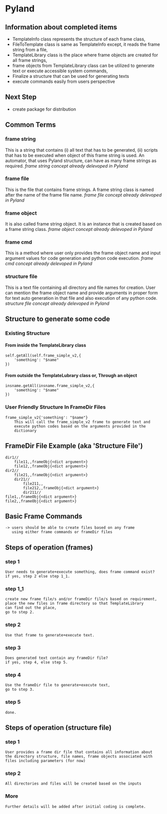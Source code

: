 # Pyland

## Information about completed items
* TemplateInfo class represents the structure of each frame class,
* FileToTemplate class is same as TemplateInfo except, it reads the frame string from a file,
* TemplateLibrary class is the place where frame objects are created for all frame strings,
* frame objects from TemplateLibrary class can be utilized to generate text or execute accessible system commands,
* Finalize a structure that can be used for generating texts
* execute commands easily from users perspective

## Next Step
* create package for distribution


## Common Terms

### frame string
This is a string that contains (i) all text that has to be generated, (ii) scripts that
has to be executed when object of this frame string is used.
An automator, that uses Pyland structure, can have as many frame strings as required.
*frame string concept already delevoped in Pyland*

### frame file
This is the file that contains frame strings. A frame string class is named after the
name of the frame file name.
*frame file concept already delevoped in Pyland*

### frame object
It is also called frame string object. It is an instance that is created based on a 
frame string class.
*frame object concept already delevoped in Pyland*

### frame cmd
This is a method where user only provides the frame object name and input argument
values for code generation and python code execution.
*frame cmd concept already delevoped in Pyland*

### structure file
This is a text file containing all directory and file names for creation.
User can mention the frame object name and provide arguments in proper form
for text auto generation in that file and also execution of any python code.
*structure file concept already delevoped in Pyland*

## Structure to generate some code

### Existing Structure

#### From inside the TemplateLibrary class
    self.getAll(self.frame_simple_v2,{
        'something': "$name"
    })

#### From outside the TemplateLubrary class or, Through an object
    insname.getAll(insname.frame_simple_v2,{
        'something': "$name"
    })


### User Friendly Structure In FrameDir Files
    frame_simple_v2{'something': "$name"}
        This will call the frame_simple_v2 frame to generate text and 
        execute python codes based on the arguments provided in the 
        dictionary
    


## FrameDir File Example (aka 'Structure File')

    dir1//
        file11,,frameObj{<dict argument>}
        file12,,frameObj{<dict argument>}
    dir2//
        file21,,frameObj{<dict argument>}
        dir21//
            file211,,
            file212,,frameObj{<dict argument>}
            dir211//
    file1,,frameObj{<dict argument>}
    file2,,frameObj{<dict argument>}


## Basic Frame Commands

    -> users should be able to create files based on any frame
       using either frame commands or frameDir files


## Steps of operation (frames)

### step 1
    User needs to generate+execute something, does frame command exist?
    if yes, step 2 else step 1_1.

### step 1_1
    create new frame file/s and/or frameDir file/s based on requirement,
    place the new files in frame directory so that TemplateLibrary
    can find out the place,
    go to step 2.

### step 2
    Use that frame to generate+execute text.

### step 3
    Does generated text contain any frameDir file?
    if yes, step 4, else step 5.

### step 4
    Use the frameDir file to generate+execute text,
    go to step 3.

### step 5
    done.
    

## Steps of operation (structure file)

### step 1
    User provides a frame dir file that contains all information about
    the directory structure, file names, frame objects associated with
    files including parameters (for now)
    
### step 2
    All directories and files will be created based on the inputs
    
### More
    Further details will be added after initial coding is complete.













